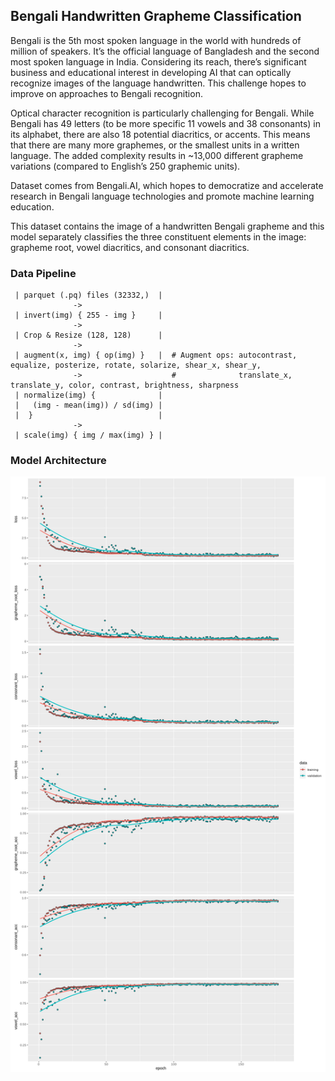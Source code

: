 ## Bengali Handwritten Grapheme Classification

Bengali is the 5th most spoken language in the world with hundreds of million of speakers. It’s the official language of Bangladesh and the second most spoken language in India. Considering its reach, there’s significant business and educational interest in developing AI that can optically recognize images of the language handwritten. This challenge hopes to improve on approaches to Bengali recognition.

Optical character recognition is particularly challenging for Bengali. While Bengali has 49 letters (to be more specific 11 vowels and 38 consonants) in its alphabet, there are also 18 potential diacritics, or accents. This means that there are many more graphemes, or the smallest units in a written language. The added complexity results in ~13,000 different grapheme variations (compared to English’s 250 graphemic units).

Dataset comes from Bengali.AI, which hopes to democratize and accelerate research in Bengali language technologies and promote machine learning education.

This dataset contains the image of a handwritten Bengali grapheme and this model separately classifies the three constituent elements in the image: grapheme root, vowel diacritics, and consonant diacritics.


### Data Pipeline
```
 | parquet (.pq) files (32332,)  |
              -> 
 | invert(img) { 255 - img }     |
              -> 
 | Crop & Resize (128, 128)      |
              -> 
 | augment(x, img) { op(img) }   |  # Augment ops: autocontrast, equalize, posterize, rotate, solarize, shear_x, shear_y, 
              ->                    #              translate_x, translate_y, color, contrast, brightness, sharpness
 | normalize(img) {              |
 |   (img - mean(img)) / sd(img) |
 |  }                            | 
              -> 
 | scale(img) { img / max(img) } |
```
 
### Model Architecture

![alt text](https://raw.githubusercontent.com/ifrit98/bengaliai/master/plots/history.png "Fit Call History ~180 epochs")

